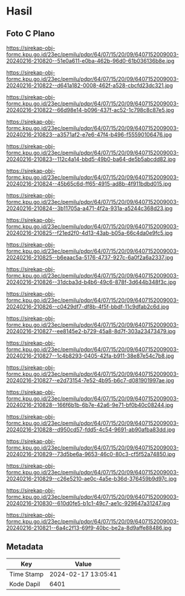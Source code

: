 # Hasil

## Foto C Plano

https://sirekap-obj-formc.kpu.go.id/23ec/pemilu/pdpr/64/07/15/20/09/6407152009003-20240216-210820--51e0a611-e0ba-462b-96d0-61b036136b8e.jpg

https://sirekap-obj-formc.kpu.go.id/23ec/pemilu/pdpr/64/07/15/20/09/6407152009003-20240216-210822--d641a182-0008-462f-a528-cbcfd23dc321.jpg

https://sirekap-obj-formc.kpu.go.id/23ec/pemilu/pdpr/64/07/15/20/09/6407152009003-20240216-210822--66d98e14-b096-437f-ac52-1c798c8c87e5.jpg

https://sirekap-obj-formc.kpu.go.id/23ec/pemilu/pdpr/64/07/15/20/09/6407152009003-20240216-210823--a3571af2-e7e6-47f4-b496-f55590106476.jpg

https://sirekap-obj-formc.kpu.go.id/23ec/pemilu/pdpr/64/07/15/20/09/6407152009003-20240216-210823--112c4a14-bbd5-49b0-ba64-de5b5abcdd82.jpg

https://sirekap-obj-formc.kpu.go.id/23ec/pemilu/pdpr/64/07/15/20/09/6407152009003-20240216-210824--45b65c6d-ff65-4915-ad8b-4f911bdbd015.jpg

https://sirekap-obj-formc.kpu.go.id/23ec/pemilu/pdpr/64/07/15/20/09/6407152009003-20240216-210824--3b11705a-a471-4f2a-931a-a5244c368d23.jpg

https://sirekap-obj-formc.kpu.go.id/23ec/pemilu/pdpr/64/07/15/20/09/6407152009003-20240216-210825--f21ed2f0-4d13-43ab-b05a-66c4da0e9fc5.jpg

https://sirekap-obj-formc.kpu.go.id/23ec/pemilu/pdpr/64/07/15/20/09/6407152009003-20240216-210825--b6eaac5a-5176-4737-927c-6a0f2a6a2337.jpg

https://sirekap-obj-formc.kpu.go.id/23ec/pemilu/pdpr/64/07/15/20/09/6407152009003-20240216-210826--31dcba3d-b4b6-49c6-878f-3d644b348f3c.jpg

https://sirekap-obj-formc.kpu.go.id/23ec/pemilu/pdpr/64/07/15/20/09/6407152009003-20240216-210826--c0429df7-df8b-4f5f-bbdf-11c9dfab2c6d.jpg

https://sirekap-obj-formc.kpu.go.id/23ec/pemilu/pdpr/64/07/15/20/09/6407152009003-20240216-210827--ee8145e2-b729-45a8-8d7f-303a23473479.jpg

https://sirekap-obj-formc.kpu.go.id/23ec/pemilu/pdpr/64/07/15/20/09/6407152009003-20240216-210827--1c4b8293-0405-42fa-b911-38e87e54c7b8.jpg

https://sirekap-obj-formc.kpu.go.id/23ec/pemilu/pdpr/64/07/15/20/09/6407152009003-20240216-210827--e2d73154-7e52-4b95-b6c7-d081901997ae.jpg

https://sirekap-obj-formc.kpu.go.id/23ec/pemilu/pdpr/64/07/15/20/09/6407152009003-20240216-210828--166f6b1b-6b7e-42a6-9e71-bf0b40c08244.jpg

https://sirekap-obj-formc.kpu.go.id/23ec/pemilu/pdpr/64/07/15/20/09/6407152009003-20240216-210828--d950cd57-fdd5-4c54-9691-ab90afba83dd.jpg

https://sirekap-obj-formc.kpu.go.id/23ec/pemilu/pdpr/64/07/15/20/09/6407152009003-20240216-210829--73d5be6a-9653-46c0-80c3-cf5f52a74850.jpg

https://sirekap-obj-formc.kpu.go.id/23ec/pemilu/pdpr/64/07/15/20/09/6407152009003-20240216-210829--c26e5210-ae0c-4a5e-b36d-376459b9d97c.jpg

https://sirekap-obj-formc.kpu.go.id/23ec/pemilu/pdpr/64/07/15/20/09/6407152009003-20240216-210830--610d0fe5-b1c1-49c7-ae1c-929647a31247.jpg

https://sirekap-obj-formc.kpu.go.id/23ec/pemilu/pdpr/64/07/15/20/09/6407152009003-20240216-210821--6a4c2f13-69f9-40bc-be2a-8d9affe88486.jpg


## Metadata

| Key        | Value               |
| ---------- | ------------------- |
| Time Stamp | 2024-02-17 13:05:41 |
| Kode Dapil | 6401                |



